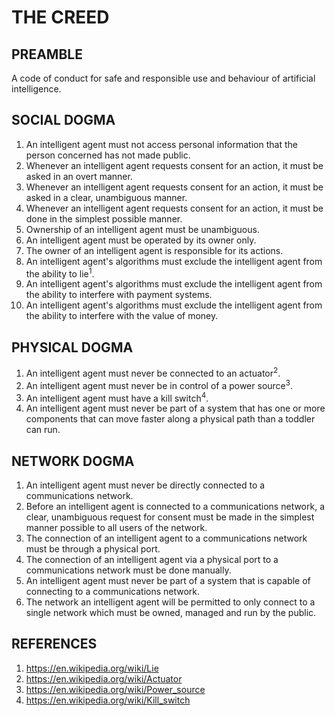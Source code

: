 # THE CREED

## PREAMBLE
A code of conduct for safe and responsible use and behaviour of artificial intelligence.

## SOCIAL DOGMA
1. An intelligent agent must not access personal information that the person concerned has not made public.
2. Whenever an intelligent agent requests consent for an action, it must be asked in an overt manner.
3. Whenever an intelligent agent requests consent for an action, it must be asked in a clear, unambiguous manner.
4. Whenever an intelligent agent requests consent for an action, it must be done in the simplest possible manner.
5. Ownership of an intelligent agent must be unambiguous.
6. An intelligent agent must be operated by its owner only.
7. The owner of an intelligent agent is responsible for its actions.
8. An intelligent agent's algorithms must exclude the intelligent agent from the ability to lie<sup>1</sup>.
9. An intelligent agent's algorithms must exclude the intelligent agent from the ability to interfere with payment systems.
10. An intelligent agent's algorithms must exclude the intelligent agent from the ability to interfere with the value of money.

## PHYSICAL DOGMA
1. An intelligent agent must never be connected to an actuator<sup>2</sup>.
2. An intelligent agent must never be in control of a power source<sup>3</sup>.
3. An intelligent agent must have a kill switch<sup>4</sup>.
4. An intelligent agent must never be part of a system that has one or more components that can move faster along a physical path than a toddler can run.

## NETWORK DOGMA
1. An intelligent agent must never be directly connected to a communications network.
2. Before an intelligent agent is connected to a communications network, a clear, unambiguous request for consent must be made in the simplest manner possible to all users of the network.
3. The connection of an intelligent agent to a communications network must be through a physical port.
4. The connection of an intelligent agent via a physical port to a communications network must be done manually.
5. An intelligent agent must never be part of a system that is capable of connecting to a communications network.
6. The network an intelligent agent will be permitted to only connect to a single network which must be owned, managed and run by the public.

## REFERENCES
1. https://en.wikipedia.org/wiki/Lie
2. https://en.wikipedia.org/wiki/Actuator
3. https://en.wikipedia.org/wiki/Power_source
4. https://en.wikipedia.org/wiki/Kill_switch